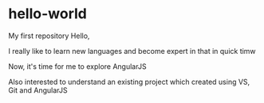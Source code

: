 # hello-world
My first repository
Hello,

I really like to learn new languages and become expert in that in quick timw

Now, it's time for me to explore AngularJS

Also interested to understand an existing project which created using VS, Git and AngularJS
